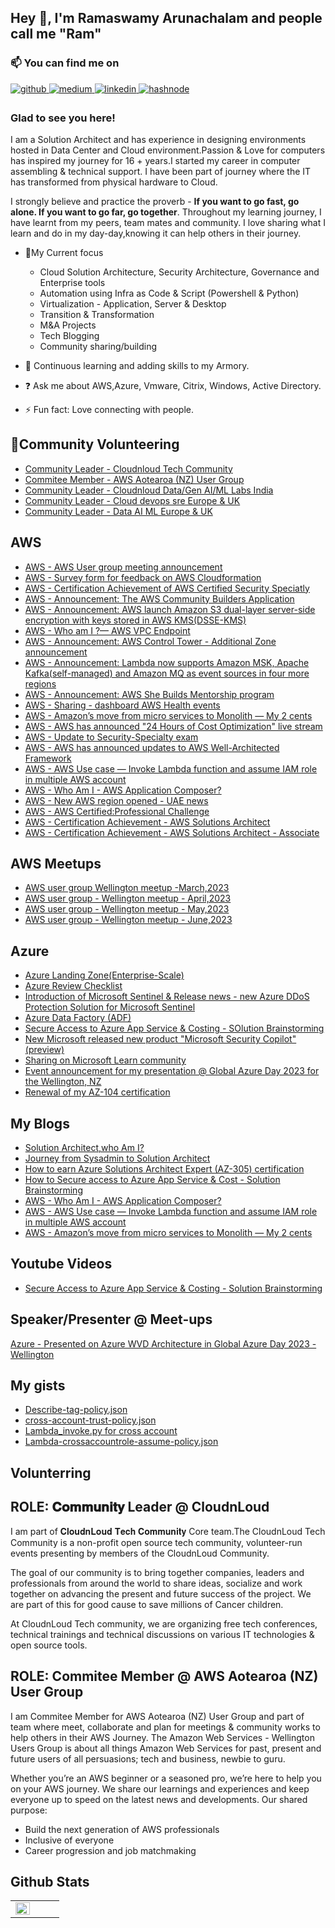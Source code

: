 ## Hey 👋, I'm Ramaswamy Arunachalam and people call me "Ram" 

### 📫 You can find me on
  
 
<a href="https://github.com/ramtamilan" target="_blank">
<img src=https://img.shields.io/badge/github-%2324292e.svg?&style=for-the-badge&logo=github&logoColor=white alt=github style="margin-bottom: 5px;" />
</a>
<a href="https://medium.com/@ramtamilan" target="_blank">
<img src=https://img.shields.io/badge/medium-%23292929.svg?&style=for-the-badge&logo=medium&logoColor=white alt=medium style="margin-bottom: 5px;" />
</a>
<a href="https://linkedin.com/in/ramstack" target="_blank">
<img src=https://img.shields.io/badge/linkedin-%231E77B5.svg?&style=for-the-badge&logo=linkedin&logoColor=white alt=linkedin style="margin-bottom: 5px;" />
</a>
<a href="https://hashnode.com/@ramstack" target="_blank">
<img src=https://img.shields.io/badge/hashnode-%232962FF.svg?&style=for-the-badge&logo=hashnode&logoColor=white alt=hashnode style="margin-bottom: 5px;" />
</a>  
  
### Glad to see you here!  
I am a Solution Architect and has experience in designing environments hosted in Data Center and Cloud environment.Passion & Love for computers has inspired my journey for 16 + years.I started my career in computer assembling & technical support. I have been part of journey where the IT has transformed from physical hardware to Cloud.

 I strongly believe and practice the proverb -  **If you want to go fast, go alone. If you want to go far, go together**. Throughout my learning journey, I have learnt from my peers, team mates and community. I love sharing  what I learn and do in my day-day,knowing it can help others in their journey.

 - 🔭My Current focus
     * Cloud Solution Architecture, Security Architecture, Governance and Enterprise tools
     * Automation using Infra as Code & Script (Powershell & Python)
     * Virtualization - Application, Server & Desktop
     * Transition & Transformation
     * M&A Projects
     * Tech Blogging
     * Community sharing/building
  
- 🌱 Continuous learning and adding skills to my Armory.
  
- ❓ Ask me about AWS,Azure, Vmware, Citrix, Windows, Active Directory.  
  
- ⚡ Fun fact: Love connecting with people.

## 🤝Community Volunteering

* [Community Leader - Cloudnloud Tech Community](https://lnkd.in/ezWsM6vG)
* [Commitee Member - AWS Aotearoa (NZ) User Group](https://www.linkedin.com/company/aws-user-group-aotearoa)
* [Community Leader - Cloudnloud Data/Gen AI/ML Labs India](https://www.meetup.com/cloudnloud-genai-labs)
* [Community Leader - Cloud devops sre Europe & UK](https://www.meetup.com/cloud-devops-sre-europe-uk)
* [Community Leader - Data AI ML Europe & UK](https://www.meetup.com/data-ai-ml-europe-uk)

## AWS
* [AWS - AWS User group meeting announcement](https://www.linkedin.com/posts/ramstack_july-2023-61-cloud-security-safeguarding-activity-7083953440044826624-cLIt?utm_source=share&utm_medium=member_desktop)
* [AWS - Survey form for feedback on AWS Cloudformation](https://www.linkedin.com/posts/ramstack_iac-devops-aws-activity-7082909309822537729-Jpa1?utm_source=share&utm_medium=member_desktop)
* [AWS - Certification Achievement of AWS Certified Security Speciatly](https://www.linkedin.com/posts/ramstack_aws-certified-security-specialty-was-issued-activity-7081411663387656192-tzzw?utm_source=share&utm_medium=member_desktop)
* [AWS - Announcement: The AWS Community Builders Application](https://www.linkedin.com/posts/ramstack_aws-community-builders-worldwide-cloud-activity-7080644560971841536-1JNW?utm_source=share&utm_medium=member_desktop)
* [AWS - Announcement: AWS launch Amazon S3 dual-layer server-side encryption with keys stored in AWS KMS(DSSE-KMS)](https://www.linkedin.com/posts/ramstack_amazon-s3-announces-dual-layer-server-side-activity-7076800841705263104-jD3K?utm_source=share&utm_medium=member_desktop)
* [AWS - Who am I ?— AWS VPC Endpoint](https://www.linkedin.com/posts/ramstack_secure-cost-optimize-using-aws-vpc-endpoint-activity-7073909288447995904-i1gi?utm_source=share&utm_medium=member_desktop)
* [AWS - Announcement: AWS Control Tower - Additional Zone announcement](https://www.linkedin.com/posts/ramstack_aws-control-tower-increases-account-access-activity-7072452189935333376-Jcdh?utm_source=share&utm_medium=member_desktop)
* [AWS - Announcement: Lambda now supports Amazon MSK, Apache Kafka(self-managed) and Amazon MQ as event sources in four more regions](https://www.linkedin.com/posts/ramstack_aws-lambda-supports-kafka-and-amazon-mq-event-activity-7072089799871893504-x71D?utm_source=share&utm_medium=member_desktop)
* [AWS - Announcement: AWS She Builds Mentorship program](https://www.linkedin.com/posts/ramstack_awsshebuilds-womenintech-mentorship-activity-7069589968561573888-AjAR?utm_source=share&utm_medium=member_desktop)
* [AWS - Sharing - dashboard AWS Health events](https://www.linkedin.com/posts/ramstack_github-aws-samplesaws-health-events-insight-activity-7068905590130946048-t8sk?utm_source=share&utm_medium=member_desktop)
* [AWS - Amazon’s move from micro services to Monolith — My 2 cents](https://medium.com/@ramtamilan/amazons-move-from-micro-services-to-monolith-my-2-cents-b968b012f1c4)
* [AWS - AWS has announced "24 Hours of Cost Optimization" live stream](https://www.linkedin.com/posts/ramstack_aws-24-hours-of-cost-optimization-activity-7057097797023457281-WX_0?utm_source=share&utm_medium=member_desktop)
* [AWS - Update to Security-Specialty exam](https://www.linkedin.com/posts/ramstack_aws-security-awscertification-activity-7066611262293434368-dEM-?utm_source=share&utm_medium=member_desktop)
* [AWS - AWS has announced updates to AWS Well-Architected Framework](https://www.linkedin.com/posts/ramstack_announcing-updates-to-the-aws-well-architected-activity-7052528404939636736-h29e?utm_source=share&utm_medium=member_desktop)
* [AWS - AWS Use case — Invoke Lambda function and assume IAM role in multiple AWS account](https://medium.com/cloudnloud/aws-use-case-invoke-lambda-function-and-assume-iam-role-in-multiple-aws-account-662186b7da00)
* [AWS - Who Am I - AWS Application Composer?](https://medium.com/cloudnloud/who-am-i-aws-application-composer-5d313a9506a6)
* [AWS - New AWS region opened - UAE news](https://www.linkedin.com/posts/ramstack_now-openaws-region-in-the-united-arab-emirates-activity-6970512761114017792-I9Ym?utm_source=share&utm_medium=member_desktop)
* [AWS - AWS Certified:Professional Challenge](https://www.linkedin.com/feed/update/urn:li:activity:7026534302653800448?utm_source=share&utm_medium=member_desktop)
* [AWS - Certification Achievement - AWS Solutions Architect](https://www.linkedin.com/posts/ramstack_aws-certified-solutions-architect-professional-activity-6965469551736082432-C7VL?utm_source=share&utm_medium=member_desktop)
* [AWS - Certification Achievement - AWS Solutions Architect - Associate](https://www.linkedin.com/posts/ramstack_linux-tutorials-activity-6568214484505239552-S3Tj?utm_source=share&utm_medium=member_desktop)

## AWS Meetups 

* [AWS user group Wellington meetup -March,2023](https://www.linkedin.com/posts/ramstack_cloudnloud-tech-learning-activity-7045639027911245824-yEDe?utm_source=share&utm_medium=member_desktop)
* [AWS user group - Wellington meetup - April,2023 ](https://www.linkedin.com/posts/ramstack_cloudnloud-tech-learning-activity-7054362954074390528-28sl?utm_source=share&utm_medium=member_desktop)
* [AWS user group - Wellington meetup - May,2023 ](https://www.linkedin.com/posts/ramstack_aws-awscloud-awsusergroups-activity-7067025924461842432-cQxr?utm_source=share&utm_medium=member_desktop)
* [AWS user group - Wellington meetup - June,2023 ](https://www.linkedin.com/posts/ramstack_aws-community-awsusergroup-activity-7079594524334829568-6Geq?utm_source=share&utm_medium=member_desktop)

## Azure 
* [Azure Landing Zone(Enterprise-Scale)](https://www.linkedin.com/posts/ramstack_mustknow-microsoftazure-enterprisescale-activity-7036957428986351616-IJ8g?utm_source=share&utm_medium=member_desktop)
* [Azure Review Checklist](https://www.linkedin.com/posts/ramstack_azure-architecture-solution-requirement-activity-7034318405172158464-eBp8?utm_source=share&utm_medium=member_desktop)
* [Introduction of Microsoft Sentinel & Release news - new Azure DDoS Protection Solution for Microsoft Sentinel](https://www.linkedin.com/posts/ramstack_microsoftsentinel-azure-microsoftsecurity-activity-7030811187579678720-s3J8?utm_source=share&utm_medium=member_desktop)
* [Azure Data Factory (ADF)](https://www.linkedin.com/posts/ramstack_azure-microsoft-datafactory-activity-7011279457877463040-4Zlo?utm_source=share&utm_medium=member_desktop)
* [Secure Access to Azure App Service & Costing - SOlution Brainstorming](https://www.linkedin.com/posts/ramstack_secure-access-to-azure-app-service-costing-activity-7039884062760591360-D1yL?utm_source=share&utm_medium=member_desktop)
* [New Microsoft released new product "Microsoft Security Copilot" (preview)](https://www.linkedin.com/posts/ramstack_mssecure-infosec-activity-7047041123441147904-9WR_?utm_source=share&utm_medium=member_desktop)
* [Sharing on Microsoft Learn community](https://www.linkedin.com/posts/ramstack_microsoft-learn-community-activity-7051384186955272193-FK8l?utm_source=share&utm_medium=member_desktop)
* [Event announcement for my presentation @ Global Azure Day 2023 for the Wellington, NZ ](https://www.linkedin.com/posts/ramstack_azure-globalazure-community-activity-7062243705277095937-PBPR?utm_source=share&utm_medium=member_desktop)
* [Renewal of my AZ-104 certification](https://www.linkedin.com/posts/ramstack_microsoft-certified-azure-administrator-activity-7067999704965386240-cy-3?utm_source=share&utm_medium=member_desktop)

## My Blogs

* [Solution Architect,who Am I?](https://medium.com/cloudnloud/architect-series-1-solution-architect-who-am-i-9822d8fd191c)
* [Journey from Sysadmin to Solution Architect](https://medium.com/cloudnloud/architect-series-2-journey-from-sysadmin-to-solution-architect-263d979abbad)
* [How to earn Azure Solutions Architect Expert (AZ-305) certification](https://www.linkedin.com/pulse/journey-how-earn-azure-solutions-architect-expert-arunachalam)
* [How to Secure access to Azure App Service & Cost - Solution Brainstorming](https://www.linkedin.com/posts/ramstack_secure-access-to-azure-app-service-costing-activity-7039884062760591360-D1yL?utm_source=share&utm_medium=member_desktop)
* [AWS -  Who Am I - AWS Application Composer?](https://medium.com/cloudnloud/who-am-i-aws-application-composer-5d313a9506a6)
* [AWS - AWS Use case — Invoke Lambda function and assume IAM role in multiple AWS account](https://medium.com/cloudnloud/aws-use-case-invoke-lambda-function-and-assume-iam-role-in-multiple-aws-account-662186b7da00)
* [AWS - Amazon’s move from micro services to Monolith — My 2 cents](https://medium.com/@ramtamilan/amazons-move-from-micro-services-to-monolith-my-2-cents-b968b012f1c4)

## Youtube Videos

* [Secure Access to Azure App Service & Costing - Solution Brainstorming](https://youtu.be/0Als8CtSOiY)

## Speaker/Presenter @ Meet-ups

[Azure - Presented on Azure WVD Architecture in Global Azure Day 2023 -Wellington](https://www.meetup.com/wellington-data-management-and-analytics-meetup/events/291994816/)

 
## My gists

* [Describe-tag-policy.json](https://gist.github.com/ramtamilan/aa7b171221a7a0c63458f136d9b02587)
* [cross-account-trust-policy.json](https://gist.github.com/ramtamilan/0b98e992c8b0a47d79ff548ec0c76469)
* [Lambda_invoke.py for cross account](https://gist.github.com/ramtamilan/1dbc840ce14be66f6c63b14ca4e78e0f)
* [Lambda-crossaccountrole-assume-policy.json](https://gist.github.com/ramtamilan/aa1124ee989b3a7f60ceb6c63cbcd4cf)

## Volunterring 
## ROLE: 𝐂𝐨𝐦𝐦𝐮𝐧𝐢𝐭𝐲 Leader @ **CloudnLoud**

I am part of 𝐂𝐥𝐨𝐮𝐝𝐧𝐋𝐨𝐮𝐝 𝐓𝐞𝐜𝐡 𝐂𝐨𝐦𝐦𝐮𝐧𝐢𝐭𝐲 Core team.The CloudnLoud Tech Community is a non-profit open source tech community, volunteer-run events presenting by members of the CloudnLoud Community.

The goal of our community is to bring together companies, leaders and professionals from around the world to share ideas, socialize and work together on advancing the present and future success of the project. We are part of this for good cause to save millions of Cancer children.

At CloudnLoud Tech community, we are organizing free tech conferences, technical trainings and technical discussions on various IT technologies & open source tools.

## ROLE: **Commitee Member** @ **AWS Aotearoa (NZ) User Group**

I am Commitee Member for AWS Aotearoa (NZ) User Group and part of team where meet, collaborate and plan for meetings & community works to help others in their AWS Journey.
The Amazon Web Services - Wellington Users Group is about all things Amazon Web Services for past, present and future users of all persuasions; tech and business, newbie to guru. 

Whether you’re an AWS beginner or a seasoned pro, we’re here to help you on your AWS journey. We share our learnings and experiences and keep everyone up to speed on the latest news and developments.
Our shared purpose:
* Build the next generation of AWS professionals
* Inclusive of everyone
* Career progression and job matchmaking


## Github Stats  
<table><tr><td valign="top" width="50%">

<img src="https://github-readme-stats.vercel.app/api?username=ramtamilan&show_icons=true&count_private=true&hide_border=true" align="left" style="width: 100%" />

</td><td valign="top" width="50%">



</td></tr></table>
<br />


